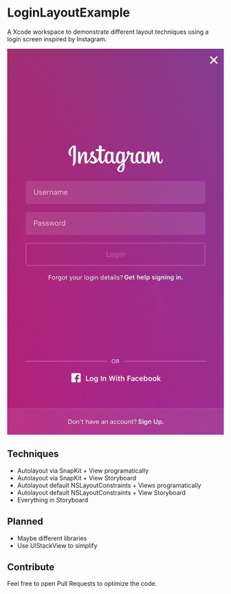 # LoginLayoutExample
A Xcode workspace to demonstrate different layout techniques using a login screen inspired by Instagram.

![Instagram Login](https://github.com/pschneider/LoginLayoutExample/raw/master/IMG_7684.jpg)

## Techniques

- Autolayout via SnapKit + View programatically
- Autolayout via SnapKit + View Storyboard
- Autolayout default NSLayoutConstraints + Views programatically
- Autolayout default NSLayoutConstraints + View Storyboard
- Everything in Storyboard

## Planned
- Maybe different libraries
- Use UIStackView to simplify


## Contribute
Feel free to open Pull Requests to optimize the code.